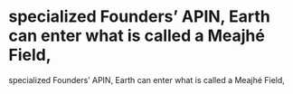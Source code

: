 # specialized Founders’ APIN, Earth can enter what is called a Meajhé Field,

specialized Founders’ APIN, Earth can enter what is called a Meajhé Field,